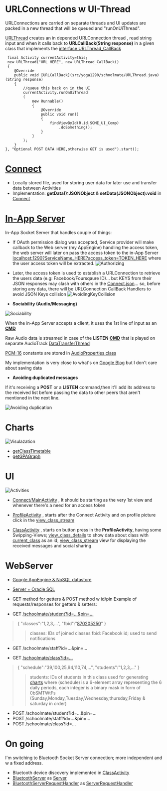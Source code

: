 # URLConnections w UI-Thread

URLConnections are carried on separate threads and UI updates are packed in a new thread that will be queued and "runOnUiThread".

[URLThread](src/yoga1290/schoolmate/URLThread.java) creates an in depended URLConnection thread , read string input and when it calls back to **URLCallBack(String response)** in a given class that implements the [interface URLThread_CallBack](src/yoga1290/schoolmate/URLThread.java#L18) 




     final Activity currentActivity=this;
     new URLThread("URL HERE", new URLThread_CallBack() 
     { 
     	@Override 
     	public void [URLCallBack](src/yoga1290/schoolmate/URLThread.java) (String response) 
     	{ 
    		//queue this back on in the UI 
    		currentActivity.runOnUiThread
    		( 
    			new Runnable() 
    			{ 
    				@Override 
    				public void run() 
    				{ 
    					findViewById(R.id.SOME_UI_Comp) 
    						.doSomething(); 
    				} 
    			} 
    		); 
    	}
    }, "Optional POST DATA HERE,otherwise GET is used").start();



# [Connect](src/yoga1290/schoolmate/Connect.java)

+	Locally stored file, used for storing user data for later use and transfer data between Activities
+	Implementation: **getData():JSONObject** & **setData(JSONObject):void** in [Connect](src/yoga1290/schoolmate/Connect.java)

# [In-App Server](src/yoga1290/schoolmate/Server.java)

In-App Socket Server that handles couple of things:

+	If OAuth permission dialog was accepted, Service provider will make callback to the Web server (my AppEngine) handling the access token, the web server will later on pass the access token to the in-App Server [localhost:1290?ServiceName_HERE?access_token=TOKEN_HERE](src/yoga1290/schoolmate/Server.java#L605) where the user access token will be extracted.
![Authorizing](readme/readme1.png)

+	Later, the access token is used to establish a URLConnection to retrieve the users data (e.g: Facebook/Foursqaure ID)… but KEYS from their JSON responses may clash with others in the [Connect.json](src/yoga1290/schoolmate/Connect.java)… so, before storing any data, there will be URLConnection CallBack Handlers to avoid JSON Keys collision
![AvoidingKeyCollision](readme/URLConnectionThread.png)

+	**Sociability (Audio/Messaging)**

![Sociability](readme/readme2.png)

When the in-App Server accepts a client, it uses the 1st line of input as an [**CMD**](src/yoga1290/schoolmate/Server.java#L506)

Raw Audio data is streamed in case of the **LISTEN** [**CMD**](src/yoga1290/schoolmate/Server.java#L506) that is played on separate AudioTrack [DataTransferThread](src/yoga1290/schoolmate/Server.java#L405)


[PCM-16](http://en.wikipedia.org/wiki/Pulse-code_modulation) constants are stored in [AudioProperties class](src/yoga1290/schoolmate/Server.java#L47)  

My implementation is very close to what's on [Google Blog](http://eurodev.blogspot.com/2009/09/raw-audio-manipulation-in-android.html) but I don't care about saving data

+	**Avoiding duplicated messages**

If it's receiving a **POST** or a **LISTEN** command,then it'll add its address to the received list before passing the data to other peers that aren't mentioned in the next line.

![Avoiding duplication](readme/duplication.png)

# Charts

![Visulazation](readme/readme3.png)

+	[getClassTimetable](src/yoga1290/schoolmate/Charts.java#L55)
+	[getGPAGraph](src/yoga1290/schoolmate/Charts.java#L104)

# UI

![Activities](readme/activities.png)

+	[Connect/MainActivity](src/yoga1290/schoolmate/MainActivity.java) , It should be starting as the very 1st view and whenever there's a need for an access token

+	[ProfileActivity](src/yoga1290/schoolmate/ProfileActivity.java) , starts after the Connect Activity and on profile picture click in the [view_class_stream](src/yoga1290/schoolmate/view_class_stream.java)

+	[ClassActivity](src/yoga1290/schoolmate/ClassActivity.java) , starts on button press in the **ProfileActivity**, having some Swipping-Views; [view_class_details](src/yoga1290/schoolmate/view_class_details.java) to show data about class with [current_class](src/yoga1290/schoolmate/view_class_details.java#L31) as an id, [view_class_stream](src/yoga1290/schoolmate/view_class_stream.java) view for displaying the received messages and social sharing.

# WebServer

+	[Google AppEngine & NoSQL datastore](AppEngine/schoolmate.java)
+	[Server + Oracle SQL](WebServer/DBtest.java)

+	GET method for getters & POST method w id/pin 
Example of requests/responses for getters & setters:
+	GET [/schoolmate/student?id=…&pin=…](http://yoga1290.appspot.com/schoolmate/student?id=1&pin=1)
>	{
>		"classes":"1,2,3,…",
>		"fbid":"[870205250](http://facebook.com/870205250)"
>	}
>>	classes: IDs of joined classes
>>	fbid: Facebook id; used to send notifications

+	GET /schoolmate/staff?id=…&pin=…

+	GET [/schoolmate/class?id=…](http://yoga1290.appspot.com/schoolmate/class?id=1)
>	{
>		"schedule":"39,100,25,94,110,74,…",
>		"students":"1,2,3,…"
>	}
>>	students: IDs of students in this class
>>	used for generating [charts](src/yoga1290/schoolmate/Charts.java) where (schedule) is a  6-element array representing the 6 daily periods, each integer is a binary mask in form of 0bSMTWtFs (Sunday,Monday,Tuesday,Wednesday,thursday,Friday & saturday in order)

+ POST /schoolmate/student?id=…&pin=…
+ POST /schoolmate/staff?id=…&pin=…
+ POST /schoolmate/class?id=…

# On going

I'm switching to Bluetooth Socket Server connection; more independent and w a fixed address.
+	Bluetooth device discovery implemented in [ClassActivity](src/yoga1290/schoolmate/ClassActivity.java#L108)
+	[BluetoothServer](src/yoga1290/schoolmate/Server.java#L686) as [Server](src/yoga1290/schoolmate/Server.java#L654)
+	[BluetoothServerRequestHandler](src/yoga1290/schoolmate/Server.java#L811) as [ServerRequestHandler](src/yoga1290/schoolmate/Server.java#L470)
